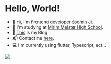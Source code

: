 <h1 align="left">Hello, World!</h1>

  - 🤗 Hi, I'm Frontend developer [Soomin Ji](https://instagram.com/izowuiw).
  - 🏫 I'm studying at [Mirim Meister High School](https://www.e-mirim.hs.kr/main.do).
  - 📑 [This](https://velog.io/@cuzurmyhabit/posts) is my Blog.
  - 📬 Contact me [here](mailto:s2472@e-mirim.hs.kr).
  - 💻 I'm currently using flutter, Typescript, ect...
    
<a href="https://github.com/devxb/gitanimals">
  <img src="https://render.gitanimals.org/farms/{cuzurmyhabit}"/>
</a>
